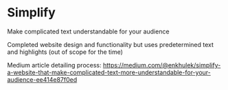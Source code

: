 # Simplify
Make complicated text understandable for your audience 

Completed website design and functionality but uses predetermined text and highlights (out of scope for the time) 

Medium article detailing process: https://medium.com/@enkhulek/simplify-a-website-that-make-complicated-text-more-understandable-for-your-audience-ee414e87f0ed
